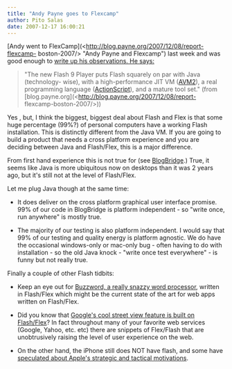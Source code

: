 ```yaml
---
title: "Andy Payne goes to Flexcamp"
author: Pito Salas
date: 2007-12-17 16:00:21
---
```



[Andy went to FlexCamp](<http://blog.payne.org/2007/12/08/report-flexcamp-
boston-2007/> "Andy Payne and Flexcamp") last week and was good enough to
[write up his observations. He says:  
](<http://blog.payne.org/2007/12/08/report-flexcamp-boston-2007/>)

> "The new Flash 9 Player puts Flash squarely on par with Java (technology-
> wise), with a high-performance JIT VM
> ([AVM2](<http://www.adobe.com/products/flashplayer/productinfo/features/#vm>)),
> a real programming language
> ([ActionScript](<http://www.adobe.com/devnet/actionscript/>)), and a mature
> tool set." (from [blog.payne.org](<http://blog.payne.org/2007/12/08/report-
> flexcamp-boston-2007/>))

Yes , but, I think the biggest, biggest deal about Flash and Flex is that some
huge percentage (99%?) of personal computers have a working Flash
installation. This is distinctly different from the Java VM. If you are going
to build a product that needs a cross platform experience and you are deciding
between Java and Flash/Flex, this is a major difference.

From first hand experience this is not true for (see
[BlogBridge](<http://www.blogbridge.com> "Best blog reader for financial
analysts, researchers, investors, fund managers").) True, it seems like Java
is more ubiquitous now on desktops than it was 2 years ago, but it's still not
at the level of Flash/Flex.

Let me plug Java though at the same time:

  * It does deliver on the cross platform graphical user interface promise. 99% of our code in BlogBridge is platform independent - so "write once, run anywhere" is mostly true.

  * The majority of our testing is also platform independent. I would say that 99% of our testing and quality energy is platform agnostic. We do have the occasional windows-only or mac-only bug - often having to do with installation - so the old Java knock - "write once test everywhere" - is funny but not really true.

Finally a couple of other Flash tidbits:

  * Keep an eye out for [Buzzword, a really snazzy word processor](<http://www.buzzword.com>), written in Flash/Flex which might be the current state of the art for web apps written on Flash/Flex.

  * Did you know that [Google's cool street view feature is built on Flash/Flex](<http://www.onflex.org/ted/2007/05/google-maps-street-view-flash-player.php>)? In fact throughout many of your favorite web services (Google, Yahoo, etc. etc) there are snippets of Flex/Flash that are unobtrusively raising the level of user experience on the web.

  * On the other hand, the iPhone still does NOT have flash, and some have [speculated about Apple's strategic and tactical motivations](<http://www.mercurious.com/wordpress/2007/08/29/iphone-and-flash/>).


